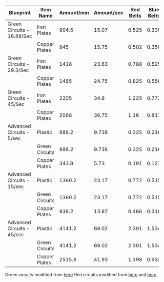 | Blueprint                  | Item Name      | Amount/min | Amount/sec | Red Belts | Blue Belts |
|----------------------------|----------------|------------|------------|-----------|------------|
| Green Circuits - 16.88/Sec | Iron Plates    | 904.5      | 15.07      | 0.525     | 0.335      |
|                            | Copper Plates  | 945        | 15.75      | 0.502     | 0.350      |
| Green Circuits - 29.3/Sec  | Iron Plates    | 1418       | 23.63      | 0.788     | 0.525      |
|                            | Copper Plates  | 1485       | 24.75      | 0.825     | 0.550      |
| Green Circuits - 45/Sec    | Iron Plates    | 2205       | 34.8       | 1.225     | 0.773      |
|                            | Copper Plates  | 2088       | 36.75      | 1.16      | 0.817      |
| Advanced Circuits - 5/sec  | Plastic        | 888.2      | 9.738      | 0.325     | 0.216      |
|                            | Green Circuits | 888.2      | 9.738      | 0.325     | 0.216      |
|                            | Copper Plates  | 343.8      | 5.73       | 0.191     | 0.127      |
| Advanced Circuits - 15/sec | Plastic        | 1390.2     | 23.17      | 0.772     | 0.515      |
|                            | Green Circuits | 1390.2     | 23.17      | 0.772     | 0.515      |
|                            | Copper Plates  | 838.2      | 13.97      | 0.466     | 0.310      |
| Advanced Circuits - 45/sec | Plastic        | 4141.2     | 69.02      | 2.301     | 1.534      |
|                            | Green Circuits | 4141.2     | 69.02      | 2.301     | 1.534      |
|                            | Copper Plates  | 2515.8     | 41.93      | 1.398     | 0.932      |

Green circuits modified from [here](https://factoriobin.com/post/Y52EhJ74/87)
Red circuits modified from [here](https://factoriobin.com/post/Y52EhJ74/88) and [here](https://factoriobin.com/post/Y52EhJ74/89)
